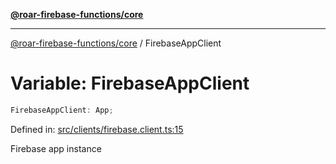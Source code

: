 [**@roar-firebase-functions/core**](../README.md)

---

[@roar-firebase-functions/core](../README.md) / FirebaseAppClient

# Variable: FirebaseAppClient

```ts
FirebaseAppClient: App;
```

Defined in: [src/clients/firebase.client.ts:15](src/src/clients/firebase.client.ts#15)

Firebase app instance
